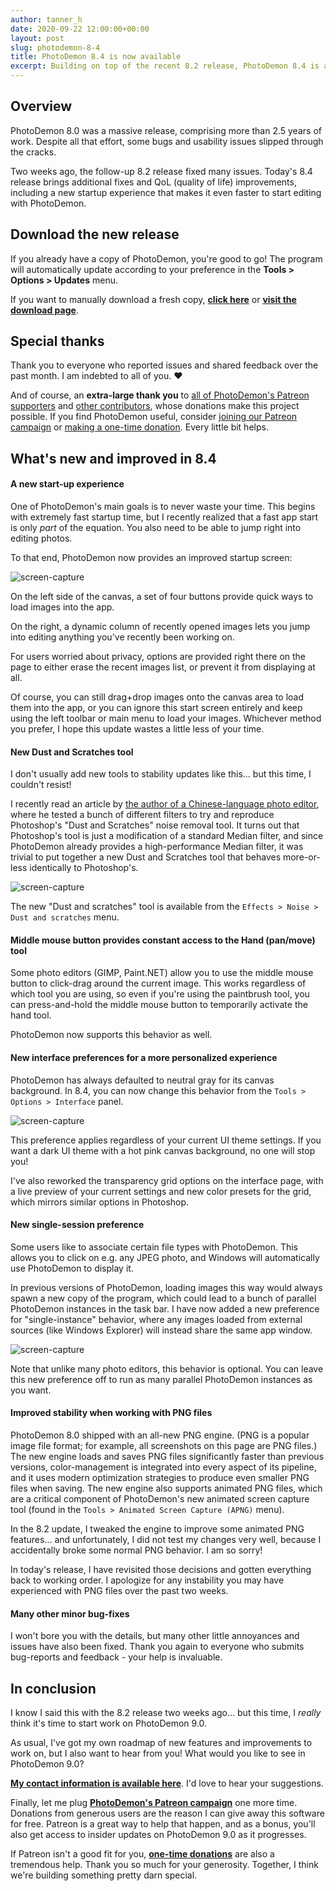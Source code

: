 ```yaml
---
author: tanner_h
date: 2020-09-22 12:00:00+00:00
layout: post
slug: photodemon-8-4
title: PhotoDemon 8.4 is now available
excerpt: Building on top of the recent 8.2 release, PhotoDemon 8.4 is another minor update that brings additional stability and usability improvements.  I may have also snuck a new tool or two into it...
---
```


## Overview

PhotoDemon 8.0 was a massive release, comprising more than 2.5 years of work.  Despite all that effort, some bugs and usability issues slipped through the cracks.

Two weeks ago, the follow-up 8.2 release fixed many issues.  Today's 8.4 release brings additional fixes and QoL (quality of life) improvements, including a new startup experience that makes it even faster to start editing with PhotoDemon.

## Download the new release

If you already have a copy of PhotoDemon, you're good to go!  The program will automatically update according to your preference in the **Tools > Options > Updates** menu.

If you want to manually download a fresh copy, [**click here**](https://github.com/tannerhelland/PhotoDemon/releases/download/v8.4/PhotoDemon-8.4.zip) or **[visit the download page](download/)**.

## Special thanks

Thank you to everyone who reported issues and shared feedback over the past month.  I am indebted to all of you.  ❤

And of course, an **extra-large thank you** to [all of PhotoDemon's Patreon supporters](https://www.patreon.com/photodemon) and [other contributors](contributors/), whose donations make this project possible.  If you find PhotoDemon useful, consider [joining our Patreon campaign](https://www.patreon.com/photodemon) or [making a one-time donation](donate/).  Every little bit helps.

## What's new and improved in 8.4

#### A new start-up experience

One of PhotoDemon's main goals is to never waste your time.  This begins with extremely fast startup time, but I recently realized that a fast app start is only *part* of the equation.  You also need to be able to jump right into editing photos.

To that end, PhotoDemon now provides an improved startup screen:

![screen-capture](media/images/photodemon_8.4_start_screen.png)

On the left side of the canvas, a set of four buttons provide quick ways to load images into the app.  

On the right, a dynamic column of recently opened images lets you jump into editing anything you've recently been working on.  

For users worried about privacy, options are provided right there on the page to either erase the recent images list, or prevent it from displaying at all.

Of course, you can still drag+drop images onto the canvas area to load them into the app, or you can ignore this start screen entirely and keep using the left toolbar or main menu to load your images.  Whichever method you prefer, I hope this update wastes a little less of your time.

#### New Dust and Scratches tool

I don't usually add new tools to stability updates like this... but this time, I couldn't resist!

I recently read an article by [the author of a Chinese-language photo editor](https://www.cnblogs.com/Imageshop/p/11087804.html), where he tested a bunch of different filters to try and reproduce Photoshop's "Dust and Scratches" noise removal tool.  It turns out that Photoshop's tool is just a modification of a standard Median filter, and since PhotoDemon already provides a high-performance Median filter, it was trivial to put together a new Dust and Scratches tool that behaves more-or-less identically to Photoshop's.

![screen-capture](media/images/dust_and_scratches.png)

The new "Dust and scratches" tool is available from the `Effects > Noise > Dust and scratches` menu.

#### Middle mouse button provides constant access to the Hand (pan/move) tool

Some photo editors (GIMP, Paint.NET) allow you to use the middle mouse button to click-drag around the current image.  This works regardless of which tool you are using, so even if you're using the paintbrush tool, you can press-and-hold the middle mouse button to temporarily activate the hand tool.

PhotoDemon now supports this behavior as well.

#### New interface preferences for a more personalized experience

PhotoDemon has always defaulted to neutral gray for its canvas background.  In 8.4, you can now change this behavior from the `Tools > Options > Interface` panel.

![screen-capture](media/images/new_interface_options.png)

This preference applies regardless of your current UI theme settings.  If you want a dark UI theme with a hot pink canvas background, no one will stop you!

I've also reworked the transparency grid options on the interface page, with a live preview of your current settings and new color presets for the grid, which mirrors similar options in Photoshop.

#### New single-session preference

Some users like to associate certain file types with PhotoDemon.  This allows you to click on e.g. any JPEG photo, and Windows will automatically use PhotoDemon to display it.

In previous versions of PhotoDemon, loading images this way would always spawn a new copy of the program, which could lead to a bunch of parallel PhotoDemon instances in the task bar.  I have now added a new preference for "single-instance" behavior, where any images loaded from external sources (like Windows Explorer) will instead share the same app window.

![screen-capture](media/images/single_session.png)

Note that unlike many photo editors, this behavior is optional.  You can leave this new preference off to run as many parallel PhotoDemon instances as you want.

#### Improved stability when working with PNG files

PhotoDemon 8.0 shipped with an all-new PNG engine.  (PNG is a popular image file format; for example, all screenshots on this page are PNG files.)  The new engine loads and saves PNG files significantly faster than previous versions, color-management is integrated into every aspect of its pipeline, and it uses modern optimization strategies to produce even smaller PNG files when saving.  The new engine also supports animated PNG files, which are a critical component of PhotoDemon's new animated screen capture tool (found in the `Tools > Animated Screen Capture (APNG)` menu).

In the 8.2 update, I tweaked the engine to improve some animated PNG features... and unfortunately, I did not test my changes very well, because I accidentally broke some normal PNG behavior.  I am so sorry!

In today's release, I have revisited those decisions and gotten everything back to working order.  I apologize for any instability you may have experienced with PNG files over the past two weeks.

#### Many other minor bug-fixes

I won't bore you with the details, but many other little annoyances and issues have also been fixed.  Thank you again to everyone who submits bug-reports and feedback - your help is invaluable.

## In conclusion

I know I said this with the 8.2 release two weeks ago... but this time, I *really* think it's time to start work on PhotoDemon 9.0.  

As usual, I've got my own roadmap of new features and improvements to work on, but I also want to hear from you!  What would you like to see in PhotoDemon 9.0?

**[My contact information is available here](about/)**.  I'd love to hear your suggestions.

Finally, let me plug **[PhotoDemon's Patreon campaign](https://www.patreon.com/photodemon)** one more time.  Donations from generous users are the reason I can give away this software for free.  Patreon is a great way to help that happen, and as a bonus, you'll also get access to insider updates on PhotoDemon 9.0 as it progresses.

If Patreon isn't a good fit for you, **[one-time donations](donate/)** are also a tremendous help.  Thank you so much for your generosity.  Together, I think we're building something pretty darn special.